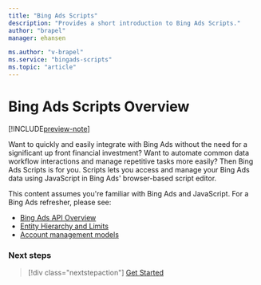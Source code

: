 ```yaml
---
title: "Bing Ads Scripts"
description: "Provides a short introduction to Bing Ads Scripts."
author: "brapel"
manager: ehansen

ms.author: "v-brapel"
ms.service: "bingads-scripts"
ms.topic: "article"
---
```


# Bing Ads Scripts Overview

[!INCLUDE[preview-note](./includes/preview-note.md)]

Want to quickly and easily integrate with Bing Ads without the need for a significant up front financial investment? Want to automate common data workflow interactions and manage repetitive tasks more easily? Then Bing Ads Scripts is for you. Scripts lets you access and manage your Bing Ads data using JavaScript in Bing Ads' browser-based script editor.

This content assumes you're familiar with Bing Ads and JavaScript. For a Bing Ads refresher, please see:

- [Bing Ads API Overview](../../bingads/guides/index.md)
- [Entity Hierarchy and Limits](../bingads-12/guides/entity-hierarchy-limits.md) 
- [Account management models](../bingads-12/guides/customer-accounts.md)

### Next steps

> [!div class="nextstepaction"]
> [Get Started](./get-started.md)
